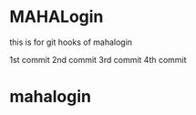 # MAHALogin
this is for git hooks  of mahalogin

1st commit
2nd commit
3rd commit
4th commit


# mahalogin
